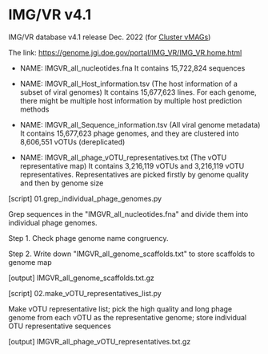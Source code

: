 # IMG/VR v4.1

IMG/VR database v4.1 release Dec. 2022  (for [Cluster vMAGs](https://github.com/AnantharamanLab/TYMEFLIES_Viral/tree/main/Cluster_vMAGs))

The link: https://genome.jgi.doe.gov/portal/IMG_VR/IMG_VR.home.html

- NAME: IMGVR_all_nucleotides.fna
It contains 15,722,824 sequences

- NAME: IMGVR_all_Host_information.tsv (The host information of a subset of viral genomes)
It contains 15,677,623 lines. For each genome, there might be multiple host information by multiple host prediction methods

- NAME: IMGVR_all_Sequence_information.tsv (All viral genome metadata)
It contains 15,677,623 phage genomes, and they are clustered into 8,606,551 vOTUs (dereplicated)

- NAME: IMGVR_all_phage_vOTU_representatives.txt (The vOTU representative map)
  It contains 3,216,119 vOTUs and 3,216,119 vOTU representatives. Representatives are picked firstly by genome quality and then by genome size

  

[script] 01.grep_individual_phage_genomes.py

Grep sequences in the "IMGVR_all_nucleotides.fna" and divide them into individual phage genomes.

Step 1. Check phage genome name congruency.

Step 2. Write down "IMGVR_all_genome_scaffolds.txt" to store scaffolds to genome map

[output] IMGVR_all_genome_scaffolds.txt.gz



[script] 02.make_vOTU_representatives_list.py

Make vOTU representative list; pick the high quality and long phage genome from each vOTU as the representative genome; store individual OTU representative sequences

[output] IMGVR_all_phage_vOTU_representatives.txt.gz









